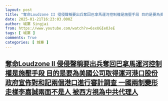 ```yaml
---
layout: post
title: "奪命Loudzone II 侵侵聲稱要出兵奪回巴拿馬運河控制權是施壓手段 目的是要為美國公司取得運河港口股份 政府宣佈對和記兩個港口進行審計調查 一國兩制變形走樣李嘉誠兩面不是人 被西方視為中共代理人"
date: 2025-01-21T16:23:03.000Z
author: 城寨 Singjai
from: https://www.youtube.com/watch?v=6sxUGIeOJeE
tags: [ 城寨 ]
comments: True
categories: [ 城寨 ]
---
```

<!--1737476583000-->
[奪命Loudzone II 侵侵聲稱要出兵奪回巴拿馬運河控制權是施壓手段 目的是要為美國公司取得運河港口股份 政府宣佈對和記兩個港口進行審計調查 一國兩制變形走樣李嘉誠兩面不是人 被西方視為中共代理人](https://www.youtube.com/watch?v=6sxUGIeOJeE)
------

<div>

</div>
